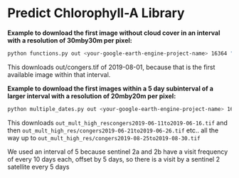 # Predict Chlorophyll-A Library

**Example to download the first image without cloud cover in an interval with a resolution of 30mby30m per pixel:**
```bash
python functions.py out <your-google-earth-engine-project-name> 16364 "2019-08-01" "2019-08-24" 30 congers.tif
```

This downloads out/congers.tif of 2019-08-01, because that is the first available image within that interval.

**Example to download the first images within a 5 day subinterval of a larger interval with a resolution of 20mby20m per pixel:**
```bash
python multiple_dates.py out <your-google-earth-engine-project-name> 16364 "2019-06-01" "2019-08-31" 20 5 congers
```

This downloads ``out_mult_high_rescongers2019-06-11to2019-06-16.tif`` and then ``out_mult_high_res/congers2019-06-21to2019-06-26.tif`` etc.. all the way up to  ``out_mult_high_res/congers2019-08-25to2019-08-30.tif``

We used an interval of 5 because sentinel 2a and 2b have a visit frequency of every 10 days each, offset by 5 days, so there is a visit by a sentinel 2 satellite every 5 days